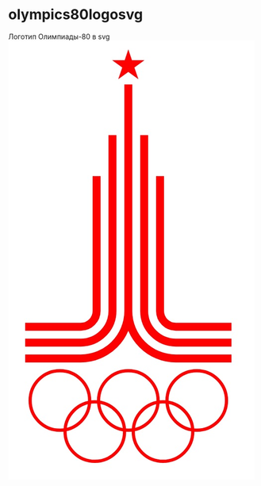 # olympics80logosvg
Логотип Олимпиады-80 в svg
![Олимпиада-80](https://github.com/Ekvisa/pics/blob/main/olympics.jpg)
